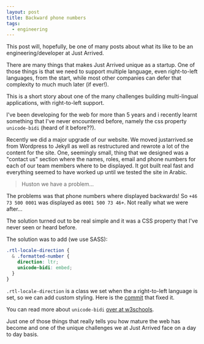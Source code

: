 ```yaml
---
layout: post
title: Backward phone numbers
tags:
  - engineering
---
```


This post will, hopefully, be one of many posts about what its like to be an engineering/developer at Just Arrived.

There are many things that makes Just Arrived unique as a startup. One of those things is that we need to support multiple language, even right-to-left languages, from the start, while most other companies can defer that complexity to much much later (if ever!).

This is a short story about one of the many challenges building multi-lingual applications, with right-to-left support.

I've been developing for the web for more than 5 years and i recently learnt something that I've never encountered before, namely the css property `unicode-bidi` (heard of it before??).

Recently we did a major upgrade of our website. We moved justarrived.se from Wordpress to Jekyll as well as restructured and rewrote a lot of the content for the site.
One, seemingly small, thing that we designed was a "contact us" section where the names, roles, email and phone numbers for each of our team members where to be displayed. It got built real fast and everything seemed to have worked up until we tested the site in Arabic.

> Huston we have a problem...

The problems was that phone numbers where displayed backwards! So `+46 73 500 0001` was displayed as `0001 500 73 46+`. Not really what we were after...

The solution turned out to be real simple and it was a CSS property that I've never seen or heard before.

The solution was to add (we use SASS):

```CSS
.rtl-locale-direction {
  & .formatted-number {
    direction: ltr;
    unicode-bidi: embed;
  }
}
```

`.rtl-locale-direction` is a class we set when the a right-to-left language is set, so we can add custom styling. Here is the [commit](https://github.com/justarrived/justarrived.github.io/commit/038c6ce88dfae17812c15cb87d14913b6534dd47#diff-bd1150aed1e0fcd87989c84873d5912cR48) that fixed it.

You can read more about `unicode-bidi` [over at w3schools](http://www.w3schools.com/cssref/pr_text_unicode-bidi.asp).

Just one of those things that really tells you how mature the web has become and one of the unique challenges we at Just Arrived face on a day to day basis.
